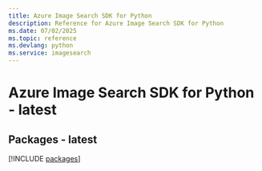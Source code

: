 ```yaml
---
title: Azure Image Search SDK for Python
description: Reference for Azure Image Search SDK for Python
ms.date: 07/02/2025
ms.topic: reference
ms.devlang: python
ms.service: imagesearch
---
```

# Azure Image Search SDK for Python - latest
## Packages - latest
[!INCLUDE [packages](image-search-index.md)]